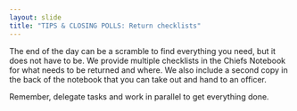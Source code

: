 ```yaml
---
layout: slide
title: "TIPS & CLOSING POLLS: Return checklists"
---
```


The end of the day can be a scramble to find everything you need, but it does not have to be. We provide multiple checklists in the Chiefs Notebook for what needs to be returned and where. We also include a second copy in the back of the notebook that you can take out and hand to an officer.

Remember, delegate tasks and work in parallel to get everything done.